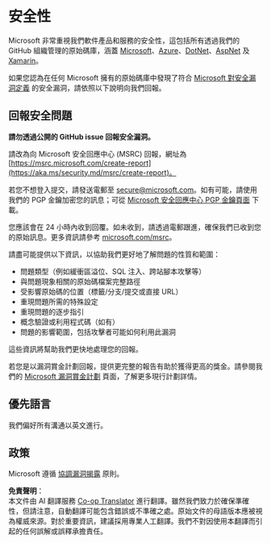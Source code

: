 <!--
CO_OP_TRANSLATOR_METADATA:
{
  "original_hash": "d8fe220fa2850df0759b07cf391ea77c",
  "translation_date": "2025-07-12T07:22:14+00:00",
  "source_file": "SECURITY.md",
  "language_code": "hk"
}
-->
# 安全性

Microsoft 非常重視我們軟件產品和服務的安全性，這包括所有透過我們的 GitHub 組織管理的原始碼庫，涵蓋 [Microsoft](https://github.com/Microsoft)、[Azure](https://github.com/Azure)、[DotNet](https://github.com/dotnet)、[AspNet](https://github.com/aspnet) 及 [Xamarin](https://github.com/xamarin)。

如果您認為在任何 Microsoft 擁有的原始碼庫中發現了符合 [Microsoft 對安全漏洞定義](https://aka.ms/security.md/definition) 的安全漏洞，請依照以下說明向我們回報。

## 回報安全問題

**請勿透過公開的 GitHub issue 回報安全漏洞。**

請改為向 Microsoft 安全回應中心 (MSRC) 回報，網址為 [https://msrc.microsoft.com/create-report](https://aka.ms/security.md/msrc/create-report)。

若您不想登入提交，請發送電郵至 [secure@microsoft.com](mailto:secure@microsoft.com)。如有可能，請使用我們的 PGP 金鑰加密您的訊息；可從 [Microsoft 安全回應中心 PGP 金鑰頁面](https://aka.ms/security.md/msrc/pgp) 下載。

您應該會在 24 小時內收到回覆。如未收到，請透過電郵跟進，確保我們已收到您的原始訊息。更多資訊請參考 [microsoft.com/msrc](https://www.microsoft.com/msrc)。

請盡可能提供以下資訊，以協助我們更好地了解問題的性質和範圍：

* 問題類型（例如緩衝區溢位、SQL 注入、跨站腳本攻擊等）
* 與問題現象相關的原始碼檔案完整路徑
* 受影響原始碼的位置（標籤/分支/提交或直接 URL）
* 重現問題所需的特殊設定
* 重現問題的逐步指引
* 概念驗證或利用程式碼（如有）
* 問題的影響範圍，包括攻擊者可能如何利用此漏洞

這些資訊將幫助我們更快地處理您的回報。

若您是以漏洞賞金計劃回報，提供更完整的報告有助於獲得更高的獎金。請參閱我們的 [Microsoft 漏洞賞金計劃](https://aka.ms/security.md/msrc/bounty) 頁面，了解更多現行計劃詳情。

## 優先語言

我們偏好所有溝通以英文進行。

## 政策

Microsoft 遵循 [協調漏洞揭露](https://aka.ms/security.md/cvd) 原則。

**免責聲明**：  
本文件由 AI 翻譯服務 [Co-op Translator](https://github.com/Azure/co-op-translator) 進行翻譯。雖然我們致力於確保準確性，但請注意，自動翻譯可能包含錯誤或不準確之處。原始文件的母語版本應被視為權威來源。對於重要資訊，建議採用專業人工翻譯。我們不對因使用本翻譯而引起的任何誤解或誤釋承擔責任。